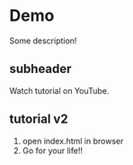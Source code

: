 # Demo

Some description!

## subheader

Watch tutorial on YouTube.

## tutorial v2

1. open index.html in browser
2. Go for your life!!
